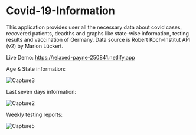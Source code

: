 # Covid-19-Information
This application provides user all the necessary data about covid cases, recovered patients, deadths and graphs like state-wise information, testing results and vaccination of Germany. Data source is Robert Koch-Institut API (v2) by Marlon Lückert.

Live Demo: https://relaxed-payne-250841.netlify.app

Age & State information:

![Capture3](https://user-images.githubusercontent.com/37554815/130457729-5cf21489-74c0-4f1c-ac99-c3a20cc1f640.PNG)

Last seven days information:

![Capture2](https://user-images.githubusercontent.com/37554815/130457707-7d40ea89-95b3-473a-b136-04acaf929e97.PNG)

Weekly testing reports:

![Capture5](https://user-images.githubusercontent.com/37554815/130457781-d593d576-2530-4d05-b08e-bfa1df8b5d5e.PNG)
